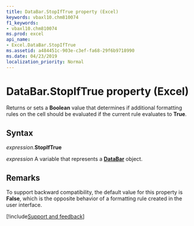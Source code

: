 ```yaml
---
title: DataBar.StopIfTrue property (Excel)
keywords: vbaxl10.chm810074
f1_keywords:
- vbaxl10.chm810074
ms.prod: excel
api_name:
- Excel.DataBar.StopIfTrue
ms.assetid: a484451c-903e-c3ef-fa68-29f6b9718990
ms.date: 04/23/2019
localization_priority: Normal
---
```



# DataBar.StopIfTrue property (Excel)

Returns or sets a **Boolean** value that determines if additional formatting rules on the cell should be evaluated if the current rule evaluates to **True**.


## Syntax

_expression_.**StopIfTrue**

_expression_ A variable that represents a **[DataBar](Excel.DataBar.md)** object.


## Remarks

To support backward compatibility, the default value for this property is **False**, which is the opposite behavior of a formatting rule created in the user interface.




[!include[Support and feedback](~/includes/feedback-boilerplate.md)]